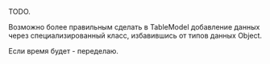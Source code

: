 TODO.

Возможно более правильным сделать в TableModel добавление
данных через специализированный класс, избавившись от типов
данных Object.

Если время будет - переделаю.
